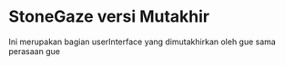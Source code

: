 # StoneGaze versi Mutakhir

Ini merupakan bagian userInterface yang dimutakhirkan oleh gue sama perasaan gue



